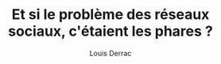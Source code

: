 ---
layout: post
title: "Et si le problème des réseaux sociaux, c'étaient les phares ?"
link: https://louisderrac.com/et-si-le-probleme-des-reseaux-sociaux-cetaient-les-phares
author: "Louis Derrac"
published_date: "19/11/2024"
description: "Quand j’ai écrit que Le web progressiste aurait intérêt à migrer sur Mastodon, pas sur Bluesky, j’ai tout de suite senti qu’il y avait un problème. Ou une limite à mon raisonnement. En réalité, il y en a plein, et je voudrais vous en partager une. Pour faire simple, je suis en train de me demander si le problème, c’est TwitterX (dans le cas présent, je suis certain que demain ou après-demain, ce sera Bluesky), ou si ce n’est pas plutôt un certain type de réseaux sociaux numériques."
language: "fr"
categories: "Liens"
tags: "mastodon x numérique réseau-social"
og-tags: "mastodon x numérique réseau-social"
permalink: /:categories/:year/:month/:day/:title/
---
